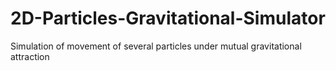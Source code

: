 # 2D-Particles-Gravitational-Simulator
Simulation of movement of several particles under mutual gravitational attraction
